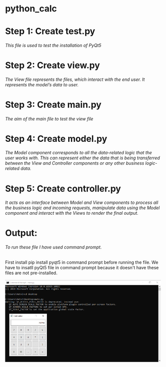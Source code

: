 # python_calc
# Step 1: Create test.py
###### This file is used to test the installation of PyQt5

# Step 2: Create view.py
###### The View file represents the files, which interact with the end user. It represents the model’s data to user.

# Step 3: Create main.py
###### The aim of the main file to test the view file

# Step 4: Create model.py
###### The Model component corresponds to all the data-related logic that the user works with. This can represent either the data that is being transferred between the View and Controller components or any other business logic-related data.

# Step 5: Create controller.py
###### It acts as an interface between Model and View components to process all the business logic and incoming requests, manipulate data using the Model component and interact with the Views to render the final output.

# Output:
###### To run these file I have used command prompt.
First install pip install pyqt5 in command prompt before running the file. We have to insatll pyQt5 file in command prompt because it doesn't have these files are not pre-installed.

![alt text](https://github.com/hetvipatel11/python_calc/blob/main/calc.png)

